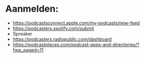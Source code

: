 # Aanmelden:
- https://podcastsconnect.apple.com/my-podcasts/new-feed
- https://podcasters.spotify.com/submit
- Spreaker
- https://podcasters.radiopublic.com/dashboard
- https://podcastplaces.com/podcast-apps-and-directories/?fwp_paged=11